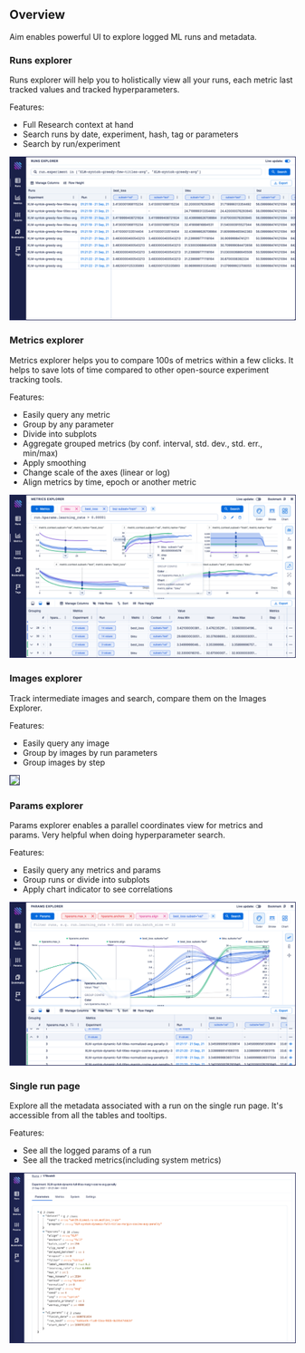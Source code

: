 ## Overview

Aim enables powerful UI to explore logged ML runs and metadata.

### Runs explorer
Runs explorer will help you to holistically view all your runs, each metric last tracked values and tracked hyperparameters.

Features:
- Full Research context at hand
- Search runs by date, experiment, hash, tag or parameters
- Search by run/experiment

<img style="border: 1px solid #1d2253" src="../../_static/images/ui/overview/runs.png" />

### Metrics explorer
Metrics explorer helps you to compare 100s of metrics within a few clicks.
It helps to save lots of time compared to other open-source experiment tracking tools.

Features:
- Easily query any metric
- Group by any parameter
- Divide into subplots
- Aggregate grouped metrics (by conf. interval, std. dev., std. err., min/max)
- Apply smoothing
- Change scale of the axes (linear or log)
- Align metrics by time, epoch or another metric

<img style="border: 1px solid #1d2253" src="../../_static/images/ui/overview/metrics.png" />

### Images explorer
Track intermediate images and search, compare them on the Images Explorer.

Features:
- Easily query any image
- Group by images by run parameters
- Group images by step

<img style="border: 1px solid #1d2253" src="../../_static/images/ui/overview/images.png" />

### Params explorer
Params explorer enables a parallel coordinates view for metrics and params. Very helpful when doing hyperparameter search.

Features:
- Easily query any metrics and params
- Group runs or divide into subplots
- Apply chart indicator to see correlations

<img style="border: 1px solid #1d2253" src="../../_static/images/ui/overview/params.png" />

### Single run page
Explore all the metadata associated with a run on the single run page.
It's accessible from all the tables and tooltips.

Features:
- See all the logged params of a run
- See all the tracked metrics(including system metrics)

<img style="border: 1px solid #1d2253" src="../../_static/images/ui/overview/single_run.png" />

